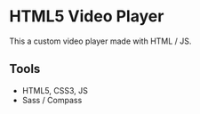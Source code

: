 # HTML5 Video Player

This a custom video player made with HTML / JS. 

## Tools

- HTML5, CSS3, JS
- Sass / Compass